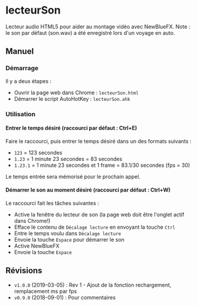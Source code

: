 # lecteurSon

Lecteur audio HTML5 pour aider au montage vidéo avec NewBlueFX.
Note : le son par défaut (son.wav) a été enregistré lors d'un voyage en auto.

## Manuel

### Démarrage
Il y a deux étapes :
 * Ouvrir la page web dans Chrome : `lecteurSon.html`
 * Démarrer le script AutoHotKey : `lecteurSon.ahk`
 
### Utilisation
#### Entrer le temps désiré (raccourci par défaut : Ctrl+E)
Faire le raccourci, puis entrer le temps désiré dans un des formats suivants :
  * `123` = 123 secondes
  * `1.23` = 1 minute 23 secondes = 83 secondes
  * `1.23.1` = 1 minute 23 secondes et 1 frame = 83.1/30 secondes (fps = 30)

Le temps entrée sera mémorisé pour le prochain appel.

#### Démarrer le son au moment désiré (raccourci par défaut : Ctrl+W)
Le raccourci fait les tâches suivantes :
 * Active la fenêtre du lecteur de son (la page web doit être l'onglet actif dans Chrome!)
 * Efface le contenu de `Décalage lecture` en envoyant la touche `Ctrl`
 * Entre le temps voulu dans `Décalage lecture`
 * Envoie la touche `Espace` pour démarrer le son
 * Active NewBlueFX
 * Envoie la touche `Espace`

## Révisions
 * `v1.0.0` (2019-03-05) : Rev 1 - Ajout de la fonction rechargement, remplacement ms par fps
 * `v0.9.0` (2018-09-01) : Pour commentaires
